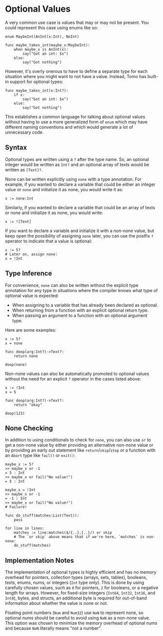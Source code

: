 # Optional Values

A very common use case is values that may or may not be present. You could
represent this case using enums like so:

```tomo
enum MaybeInt(AnInt(x:Int), NoInt)

func maybe_takes_int(maybe_x:MaybeInt):
    when maybe_x is AnInt(x):
        say("Got an int: $x")
    else:
        say("Got nothing")
```

However, it's overly onerous to have to define a separate type for each
situation where you might want to not have a value. Instead, Tomo has
built-in support for optional types:

```
func maybe_takes_int(x:Int?):
    if x:
        say("Got an int: $x")
    else:
        say("Got nothing")
```

This establishes a common language for talking about optional values without
having to use a more generalized form of `enum` which may have different naming
conventions and which would generate a lot of unnecessary code.

## Syntax

Optional types are written using a `?` after the type name. So, an optional
integer would be written as `Int?` and an optional array of texts would be
written as `[Text]?`.

None can be written explicitly using `none` with a type annotation. For
example, if you wanted to declare a variable that could be either an integer
value or `none` and initialize it as none, you would write it as:

```tomo
x := none:Int
```

Similarly, if you wanted to declare a variable that could be an array of texts
or none and initialize it as none, you would write:

```tomo
x := ![Text]
```

If you want to declare a variable and initialize it with a non-none value, but
keep open the possibility of assigning `none` later, you can use the postfix
`?` operator to indicate that a value is optional:

```tomo
x := 5?
# Later on, assign none:
x = !Int
```

## Type Inference

For convenience, `none` can also be written without the explicit type
annotation for any type in situations where the compiler knows what type of
optional value is expected:

- When assigning to a variable that has already been declared as optional.
- When returning from a function with an explicit optional return type.
- When passing an argument to a function with an optional argument type.

Here are some examples:

```tomo
x := 5?
x = none

func doop(arg:Int?)->Text?:
    return none

doop(none)
```

Non-none values can also be automatically promoted to optional values without
the need for an explicit `?` operator in the cases listed above:

```tomo
x := !Int
x = 5

func doop(arg:Int?)->Text?:
    return "okay"

doop(123)
```

## None Checking

In addition to using conditionals to check for `none`, you can also use `or` to
get a non-none value by either providing an alternative non-none value or by
providing an early out statement like `return`/`skip`/`stop` or a function with
an `Abort` type like `fail()` or `exit()`:

```tomo
maybe_x := 5?
>> maybe_x or -1
= 5 : Int
>> maybe_x or fail("No value!")
= 5 : Int

maybe_x = !Int
>> maybe_x or -1
= -1 : Int
>> maybe_x or fail("No value!")
# Failure!

func do_stuff(matches:List(Text)):
    pass

for line in lines:
    matches := line:matches($/{..},{..}/) or skip
    # The `or skip` above means that if we're here, `matches` is non-none:
    do_stuff(matches)
```

## Implementation Notes

The implementation of optional types is highly efficient and has no memory
overhead for pointers, collection types (arrays, sets, tables), booleans,
texts, enums, nums, or integers (`Int` type only). This is done by using
carefully chosen values, such as `0` for pointers, `2` for booleans, or a
negative length for arrays. However, for fixed-size integers (`Int64`, `Int32`,
`Int16`, and `Int8`), bytes, and structs, an additional byte is required for
out-of-band information about whether the value is none or not.

Floating point numbers (`Num` and `Num32`) use `NaN` to represent none, so
optional nums should be careful to avoid using `NaN` as a non-none value. This
option was chosen to minimize the memory overhead of optional nums and because
`NaN` literally means "not a number".
